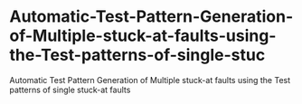 # Automatic-Test-Pattern-Generation-of-Multiple-stuck-at-faults-using-the-Test-patterns-of-single-stuc
Automatic Test Pattern Generation of Multiple stuck-at faults using the Test patterns of single stuck-at faults
